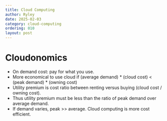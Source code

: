 ```yaml
---
title: Cloud Computing
author: Ryley
date: 2025-02-03
category: cloud-computing
ordering: 010
layout: post
---
```


# Cloudonomics
* On demand cost: pay for what you use.
* More economical to use cloud if (average demand) * (cloud cost) < (peak demand) * (owning cost)
* Utility premium is cost ratio between renting versus buying (cloud cost / owning cost).
* Thus utility premium must be less than the ratio of peak demand over average demand.
* If demand varies, peak >> average. Cloud computing is more cost efficient.

$$
$$
